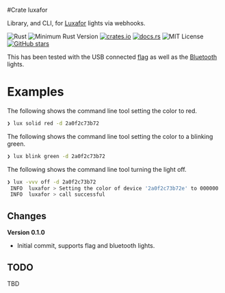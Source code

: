 #Crate luxafor

Library, and CLI, for [Luxafor](https://luxafor.com/products/) lights via webhooks.

![Rust](https://github.com/johnstonskj/luxafor/workflows/Rust/badge.svg)
![Minimum Rust Version](https://img.shields.io/badge/Min%20Rust-1.40-green.svg)
[![crates.io](https://img.shields.io/crates/v/luxafor.svg)](https://crates.io/crates/luxafor)
[![docs.rs](https://docs.rs/luxafor/badge.svg)](https://docs.rs/luxafor)
![MIT License](https://img.shields.io/badge/license-mit-118811.svg)
[![GitHub stars](https://img.shields.io/github/stars/johnstonskj/luxafor.svg)](https://github.com/johnstonskj/luxafor/stargazers)

This has been tested with the USB connected [flag](https://luxafor.com/flag-usb-busylight-availability-indicator/)
as well as the [Bluetooth](https://luxafor.com/bluetooth-busy-light-availability-indicator/) lights.

# Examples

The following shows the command line tool setting the color to red.

```bash
❯ lux solid red -d 2a0f2c73b72
```

The following shows the command line tool setting the color to a blinking green.

```bash
❯ lux blink green -d 2a0f2c73b72
```

The following shows the command line tool turning the light off.

```bash
❯ lux -vvv off -d 2a0f2c73b72
 INFO  luxafor > Setting the color of device '2a0f2c73b72e' to 000000
 INFO  luxafor > call successful
```


## Changes

**Version 0.1.0**

* Initial commit, supports flag and bluetooth lights.


## TODO

TBD